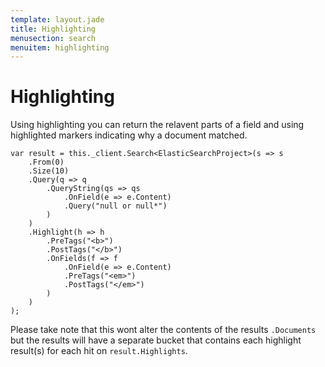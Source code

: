```yaml
---
template: layout.jade
title: Highlighting
menusection: search
menuitem: highlighting
---
```



# Highlighting

Using highlighting you can return the relavent parts of a field and using highlighted markers indicating why a document matched.

	var result = this._client.Search<ElasticSearchProject>(s => s
		.From(0)
		.Size(10)
		.Query(q => q
			.QueryString(qs => qs
				.OnField(e => e.Content)
				.Query("null or null*")
			)
		)
		.Highlight(h => h
			.PreTags("<b>")
			.PostTags("</b>")
			.OnFields(f => f
				.OnField(e => e.Content)
				.PreTags("<em>")
				.PostTags("</em>")
			)
		)
	);

Please take note that this wont alter the contents of the results `.Documents` but the results will have a separate bucket 
that contains each highlight result(s) for each hit on `result.Highlights`. 